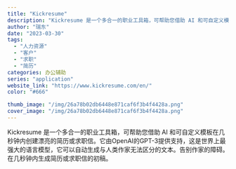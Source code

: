 ```yaml
---
title: "Kickresume"
description: "Kickresume 是一个多合一的职业工具箱，可帮助您借助 AI 和可自定义模板在几秒钟内创建漂亮的简历或求职信。它由"
author: "瑞东"
date: "2023-03-30"
tags:
  - "人力资源"
  - "客户"
  - "求职"
  - "简历"
categories: 办公辅助
series: "application"
website_link: "https://www.kickresume.com/en/"
color: "#666"

thumb_image: "/img/26a78b02db6448e871caf6f3b4f4428a.png"
cover_image: "/img/26a78b02db6448e871caf6f3b4f4428a.png"
---
```


Kickresume 是一个多合一的职业工具箱，可帮助您借助 AI 和可自定义模板在几秒钟内创建漂亮的简历或求职信。它由OpenAI的GPT-3提供支持，这是世界上最强大的语言模型，它可以自动生成与人类作家无法区分的文本。告别作家的障碍。在几秒钟内生成简历或求职信的初稿。 